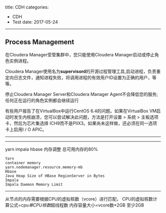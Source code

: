 title: CDH
categories: 
- CDH
- Test
date: 2017-05-24
---
## Process Management
在Cloudera Manager受管集群中，您只能使用Cloudera Manager启动或停止角色实例进程。

Cloudera Manager使用名为**supervisord**的开源过程管理工具,启动进程，负责重定向日志文件，通知进程失败，将调用进程的有效用户ID设置为正确的用户，等等。

停止Cloudera Manager Server和Cloudera Manager Agent不会降低您的服务;任何正在运行的角色实例都会继续运行


有些用户报告了在VirtualBox中运行CentOS 6.4的问题。如果在VirtualBox VM启动时发生内核崩溃，您可以尝试解决此问题，方法是打开设置 > 系统 > 主板选项卡，然后为芯片集选择 ICH9而不是PIIX3。如果尚未这样做，还必须在同一选项卡上启用I / O APIC。


---



---
yarn impala hbase 内存调整 总可用内存的80%

```
Yarn
container memory 
yarn.nodemanager.resource.memory-mb
Hbase
Java Heap Size of HBase RegionServer in Bytes
Impala
Impala Daemon Memory Limit
```


----
从节点的内存需要根据CPU的虚拟核数（vcore）进行匹配，
CPU的虚拟核数计算公式=cpu*单CPU核数*超线程数
内存容量大小=vcore数*2GB 至少2GB



